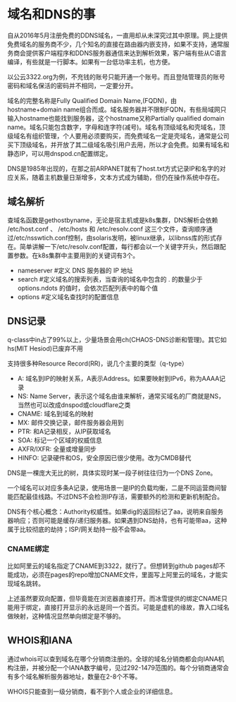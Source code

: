 # 域名和DNS的事

自从2016年5月注册免费的DDNS域名，一直用却从未深究过其中原理。网上提供免费域名的服务商不少，几个知名的直接在路由器内嵌支持，如果不支持，通常服务商会提供客户端程序和DDNS服务器通信来达到解析效果，客户端有些从C语言编译，有些就是一行脚本。如果有一台低功率主机，也方便。

以公云3322.org为例，不充钱的账号只能开通一个账号。而且登陆管理员的账号密码和域名保活的密码并不相同，一定要分开。

域名的完整名称是Fully Qualified Domain Name,(FQDN)，由hostname+domain name组合而成。域名服务器并不限制FQDN，有些局域网只输入hostname也能找到服务器，这个hostname又称Partially qualified domain name。域名只能包含数字，字母和连字符(减号)。域名有顶级域名和壳域名，顶级域名有组织管理，个人要用必须要购买，而免费域名一定是壳域名，通常是公司买下顶级域名，并开放了其二级域名吸引用户去用，所以才会免费。如果有域名和静态IP，可以用dnspod.cn配置绑定。

DNS是1985年出现的，在那之前ARPANET就有了host.txt方式记录IP和名字的对应关系，随着主机数量日渐增多，文本方式成为辅助，但仍在操作系统中存在。

## 域名解析

查域名函数是gethostbyname，无论是宿主机或是k8s集群，DNS解析会依赖 /etc/host.conf 、 /etc/hosts 和 /etc/resolv.conf 这三个文件，查询顺序通过/etc/nsswtich.conf控制，由solaris发明，被linux继承，以libnss库的形式存在。简单讲解一下/etc/resolv.conf配置，每行都会以一个关键字开头，然后跟配置参数。在k8s集群中主要用到的关键词有3个。

* nameserver   #定义 DNS 服务器的 IP 地址
* search       #定义域名的搜索列表，当查询的域名中包含的 . 的数量少于 options.ndots 的值时，会依次匹配列表中的每个值
* options      #定义域名查找时的配置信息

## DNS记录

q-class中in占了99%以上，少量场景会用ch(CHAOS-DNS诊断和管理)。其它如hs(MIT Hesiod)已废弃不用

支持很多种Resource Record(RR)，说几个主要的类型（q-type）

* A: 域名到IP的映射关系，A表示Address。如果要映射到IPv6，称为AAAA记录
* NS: Name Server，表示这个域名由谁来解析，通常买域名的厂商就是NS，当然也可以改成dnspod或cloudflare之类
* CNAME: 域名到域名的映射
* MX: 邮件交换记录，邮件服务器会用到
* PTR: 和A记录相反，从IP获取域名
* SOA: 标记一个区域的权威信息
* AXFR/IXFR: 全量或增量同步
* HINFO: 记录硬件和OS，安全原因已很少使用。改为CMDB替代

DNS是一棵庞大无比的树，具体实现时某一段子树往往归为一个DNS Zone。

一个域名可以对应多条A记录，使用场景一是IP的负载均衡，二是不同运营商间智能匹配最佳线路。不过DNS不会检测IP存活，需要额外的检测和更新机制配合。

DNS有个核心概念：Authority权威性。如果dig的返回标记了aa，说明来自服务器响应；否则可能是缓存/递归服务器。如果遇到DNS劫持，也有可能带aa，这种属于比较彻底的劫持；ISP/网关劫持一般不会带aa。

### CNAME绑定

比如阿里云的域名指定了CNAME到3322，就行了。但想转到github pages却不能成功，必须在pages的repo增加CNAME文件，里面写上阿里云的域名，才能实现域名跳转。

上述虽然要双向配置，但毕竟能在浏览器直接打开。而冰雪提供的绑定CNAME只能用于绑定，直接打开显示的永远是同一个首页。可能是虚机的缘故，靠入口域名做映射，这种情况显然单向绑定是不够的。

## WHOIS和IANA

通过whois可以查到域名在哪个分销商注册的。全球的域名分销商都会向IANA机构注册，并被分配一个IANA数字编号，见过292-1479范围的。每个分销商通常会有多个域名解析服务器地址，数量在2-8个不等。

WHOIS只能查到一级分销商，看不到个人或企业的详细信息。